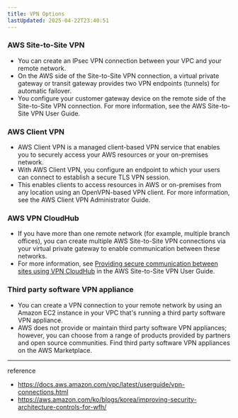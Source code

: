 ```yaml
---
title: VPN Options
lastUpdated: 2025-04-22T23:40:51
---
```


### AWS Site-to-Site VPN

- You can create an IPsec VPN connection between your VPC and your remote network.
- On the AWS side of the Site-to-Site VPN connection, a virtual private gateway or transit gateway provides two VPN endpoints (tunnels) for automatic failover.
- You configure your customer gateway device on the remote side of the Site-to-Site VPN connection. For more information, see the AWS Site-to-Site VPN User Guide.

### AWS Client VPN

- AWS Client VPN is a managed client-based VPN service that enables you to securely access your AWS resources or your on-premises network.
- With AWS Client VPN, you configure an endpoint to which your users can connect to establish a secure TLS VPN session.
- This enables clients to access resources in AWS or on-premises from any location using an OpenVPN-based VPN client. For more information, see the AWS Client VPN Administrator Guide.
  
### AWS VPN CloudHub

- If you have more than one remote network (for example, multiple branch offices), you can create multiple AWS Site-to-Site VPN connections via your virtual private gateway to enable communication between these networks.
- For more information, see [Providing secure communication between sites using VPN CloudHub](https://docs.aws.amazon.com/vpn/latest/s2svpn/VPN_CloudHub.html) in the AWS Site-to-Site VPN User Guide.
  
### Third party software VPN appliance

- You can create a VPN connection to your remote network by using an Amazon EC2 instance in your VPC that's running a third party software VPN appliance.
- AWS does not provide or maintain third party software VPN appliances; however, you can choose from a range of products provided by partners and open source communities. Find third party software VPN appliances on the AWS Marketplace.

---
reference

- <https://docs.aws.amazon.com/vpc/latest/userguide/vpn-connections.html>
- <https://aws.amazon.com/ko/blogs/korea/improving-security-architecture-controls-for-wfh/>
